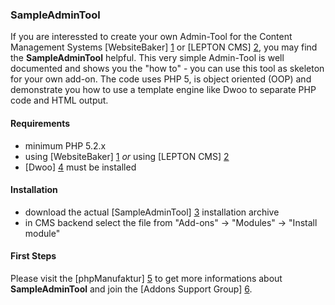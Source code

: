### SampleAdminTool

If you are interessted to create your own Admin-Tool for the Content Management Systems [WebsiteBaker] [1] or [LEPTON CMS] [2], you may find the **SampleAdminTool** helpful. This very simple Admin-Tool is well documented and shows you the "how to" - you can use this tool as skeleton for your own add-on. The code uses PHP 5, is object oriented (OOP) and demonstrate you how to use a template engine like Dwoo to separate PHP code and HTML output.
  
#### Requirements

* minimum PHP 5.2.x
* using [WebsiteBaker] [1] _or_ using [LEPTON CMS] [2]
* [Dwoo] [4] must be installed

#### Installation

* download the actual [SampleAdminTool] [3] installation archive
* in CMS backend select the file from "Add-ons" -> "Modules" -> "Install module"

#### First Steps

Please visit the [phpManufaktur] [5] to get more informations about **SampleAdminTool** and join the [Addons Support Group] [6].

[1]: http://websitebaker2.org "WebsiteBaker Content Management System"
[2]: http://lepton-cms.org "LEPTON CMS"
[3]: https://addons.phpmanufaktur.de/download.php?file=SampleAdminTool
[4]: https://addons.phpmanufaktur.de/download.php?file=Dwoo
[5]: http://phpmanufaktur.de
[6]: https://phpmanufaktur.de/support
